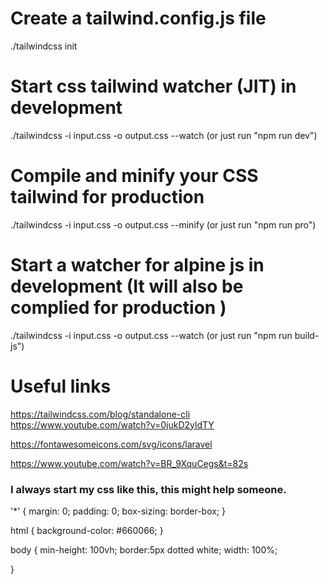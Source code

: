 # Create a tailwind.config.js file

./tailwindcss init

# Start css tailwind watcher (JIT) in development

./tailwindcss -i input.css -o output.css --watch (or just run "npm run dev")

# Compile and minify your CSS tailwind for production

./tailwindcss -i input.css -o output.css --minify (or just run "npm run pro")

# Start a watcher for alpine js in development (It will also be complied for production )

./tailwindcss -i input.css -o output.css --watch (or just run "npm run build-js")

# Useful links

https://tailwindcss.com/blog/standalone-cli
https://www.youtube.com/watch?v=0jukD2yldTY

https://fontawesomeicons.com/svg/icons/laravel

https://www.youtube.com/watch?v=BR_9XquCegs&t=82s

### I always start my css like this, this might help someone.

'\*' {
margin: 0;
padding: 0;
box-sizing: border-box;
}

html {
background-color: #660066;
}

body {
min-height: 100vh;
border:5px dotted white;
width: 100%;

}
